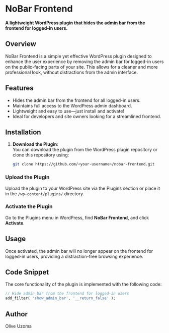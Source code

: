 # NoBar Frontend 

**A lightweight WordPress plugin that hides the admin bar from the frontend for logged-in users.**

## Overview  
NoBar Frontend is a simple yet effective WordPress plugin designed to enhance the user experience by removing the admin bar for logged-in users on the public-facing parts of your site. This allows for a cleaner and more professional look, without distractions from the admin interface.

## Features  
- Hides the admin bar from the frontend for all logged-in users.
- Maintains full access to the WordPress admin dashboard.
- Lightweight and easy to use—just install and activate!
- Ideal for developers and site owners looking for a streamlined frontend.

## Installation  
1. **Download the Plugin**:  
   You can download the plugin from the WordPress plugin repository or clone this repository using:
   ```bash
   git clone https://github.com/<your-username>/nobar-frontend.git

### Upload the Plugin
Upload the plugin to your WordPress site via the Plugins section or place it in the `/wp-content/plugins/` directory.

### Activate the Plugin
Go to the Plugins menu in WordPress, find **NoBar Frontend**, and click **Activate**.

## Usage
Once activated, the admin bar will no longer appear on the frontend for logged-in users, providing a distraction-free browsing experience.

## Code Snippet
The core functionality of the plugin is implemented with the following code:

```php
// Hide admin bar from the frontend for logged-in users
add_filter( 'show_admin_bar', '__return_false' );
```

## Author
Olive Uzoma

